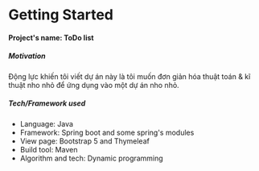# Getting Started
#### Project's name: ToDo list

##### Motivation
Động lực khiến tôi viết dự án này là tôi muốn đơn giản hóa thuật toán & kĩ thuật nho nhỏ  để ứng dụng vào một dự án nho nhỏ. 

##### Tech/Framework used
<ul>
    <li>Language: Java</li>
    <li>Framework: Spring boot and some spring's modules</li>
    <li>View page: Bootstrap 5  and Thymeleaf</li>
    <li>Build tool: Maven</li>
    <li>Algorithm and tech: Dynamic programming</li>
</ul>
